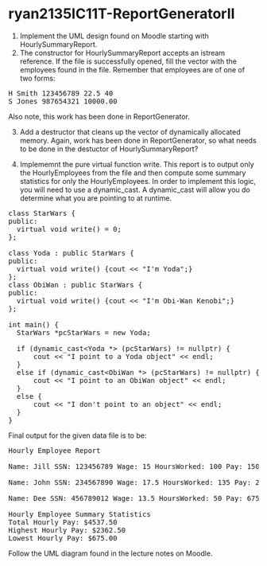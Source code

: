 # ryan2135IC11T-ReportGeneratorII

1. Implement the UML design found on Moodle starting with HourlySummaryReport.
2. The constructor for HourlySummaryReport accepts an istream reference. If the file is successfully opened, fill the vector with the employees found in the file. Remember that employees are of one of two forms:
<pre>
H Smith 123456789 22.5 40
S Jones 987654321 10000.00
</pre>
Also note, this work has been done in ReportGenerator.

3. Add a destructor that cleans up the vector of dynamically allocated memory. Again, work has been done in ReportGenerator, so what needs to be done in the destuctor of HourlySummaryReport?

4. Implememnt the pure virtual function write. This report is to output only the HourlyEmployees from the file and then compute some summary statistics for only the HourlyEmployees. In order to implement this logic, you will need to use a dynamic_cast. A dynamic_cast will allow you do determine what you are pointing to at runtime.

<pre>
class StarWars {
public:
  virtual void write() = 0;
};

class Yoda : public StarWars {
public:
  virtual void write() {cout << "I'm Yoda";}
};
class ObiWan : public StarWars {
public:
  virtual void write() {cout << "I'm Obi-Wan Kenobi";}
};

int main() {
  StarWars *pcStarWars = new Yoda;
  
  if (dynamic_cast&lt;Yoda *&gt; (pcStarWars) != nullptr) {
      cout << "I point to a Yoda object" << endl;
  }
  else if (dynamic_cast&lt;ObiWan *&gt; (pcStarWars) != nullptr) {
      cout << "I point to an ObiWan object" << endl;
  }
  else {
      cout << "I don't point to an object" << endl;
  }
}
</pre>

Final output for the given data file is to be:

<pre>
Hourly Employee Report

Name: Jill SSN: 123456789 Wage: 15 HoursWorked: 100 Pay: 1500

Name: John SSN: 234567890 Wage: 17.5 HoursWorked: 135 Pay: 2362.5

Name: Dee SSN: 456789012 Wage: 13.5 HoursWorked: 50 Pay: 675

Hourly Employee Summary Statistics
Total Hourly Pay: $4537.50
Highest Hourly Pay: $2362.50
Lowest Hourly Pay: $675.00
</pre>
Follow the UML diagram found in the lecture notes on Moodle.
